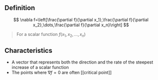 ## Definition

$$
\nabla f=\left[\frac{\partial f}{\partial x_1},\frac{\partial f}{\partial x_2},\dots,\frac{\partial f}{\partial x_n}\right]
$$

> For a scalar function $f(x_1,x_2,\dots,x_n)$

## Characteristics

- A vector that represents both the direction and the rate of the steepest increase of a scalar function
- The points where $\nabla f=0$ are often [[critical point]]


